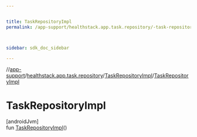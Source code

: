 ```yaml
---


title: TaskRepositoryImpl
permalink: /app-support/healthstack.app.task.repository/-task-repository-impl/-task-repository-impl.html



sidebar: sdk_doc_sidebar

---
```



//[app-support](/app-support.html)/[healthstack.app.task.repository](../index.html)/[TaskRepositoryImpl](index.html)/[TaskRepositoryImpl](-task-repository-impl.html)



# TaskRepositoryImpl



[androidJvm]\
fun [TaskRepositoryImpl](-task-repository-impl.html)()






